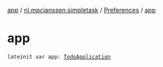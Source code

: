 [app](../../index.md) / [nl.mpcjanssen.simpletask](../index.md) / [Preferences](index.md) / [app](.)

# app

`lateinit var app: `[`TodoApplication`](../-todo-application/index.md)
